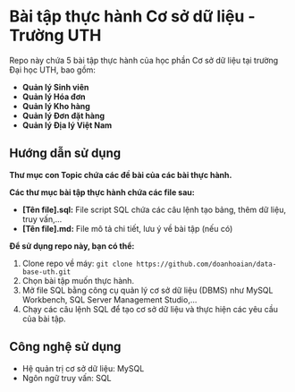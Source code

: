 # Bài tập thực hành Cơ sở dữ liệu - Trường UTH

Repo này chứa 5 bài tập thực hành của học phần Cơ sở dữ liệu tại trường Đại học UTH, bao gồm:

* **Quản lý Sinh viên**
* **Quản lý Hóa đơn** 
* **Quản lý Kho hàng** 
* **Quản lý Đơn đặt hàng** 
* **Quản lý Địa lý Việt Nam** 

## Hướng dẫn sử dụng

**Thư mục con Topic chứa các đề bài của các bài thực hành.**

**Các thư mục bài tập thực hành chứa các file sau:**

* **[Tên file].sql:** File script SQL chứa các câu lệnh tạo bảng, thêm dữ liệu, truy vấn,...
* **[Tên file].md:** File mô tả chi tiết, lưu ý về bài tập (nếu có)

**Để sử dụng repo này, bạn có thể:**

1. Clone repo về máy: `git clone https://github.com/doanhoaian/data-base-uth.git`
2. Chọn bài tập muốn thực hành.
3. Mở file SQL bằng công cụ quản lý cơ sở dữ liệu (DBMS) như MySQL Workbench, SQL Server Management Studio,...
4. Chạy các câu lệnh SQL để tạo cơ sở dữ liệu và thực hiện các yêu cầu của bài tập.

## Công nghệ sử dụng

* Hệ quản trị cơ sở dữ liệu: MySQL
* Ngôn ngữ truy vấn: SQL
